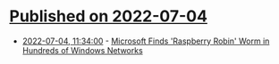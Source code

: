 # [Published on 2022-07-04](index.md)

* [2022-07-04, 11:34:00](https://tech.slashdot.org/story/22/07/04/041202/microsoft-finds-raspberry-robin-worm-in-hundreds-of-windows-networks?utm_source=rss1.0mainlinkanon&utm_medium=feed) - [Microsoft Finds 'Raspberry Robin' Worm in Hundreds of Windows Networks](https://tech.slashdot.org/story/22/07/04/041202/microsoft-finds-raspberry-robin-worm-in-hundreds-of-windows-networks?utm_source=rss1.0mainlinkanon&utm_medium=feed)

